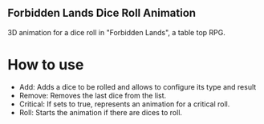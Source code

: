 ## Forbidden Lands Dice Roll Animation
3D animation for a dice roll in "Forbidden Lands", a table top RPG.

# How to use
- Add: Adds a dice to be rolled and allows to configure its type and result
- Remove: Removes the last dice from the list.
- Critical: If sets to true, represents an animation for a critical roll.
- Roll: Starts the animation if there are dices to roll.
